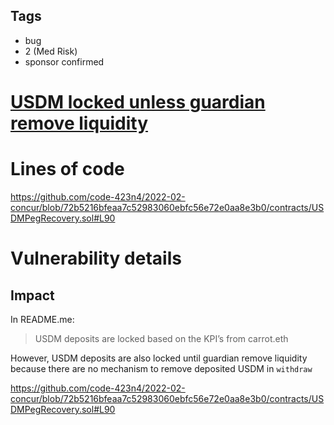 ## Tags

- bug
- 2 (Med Risk)
- sponsor confirmed

# [USDM locked unless guardian remove liquidity](https://github.com/code-423n4/2022-02-concur-findings/issues/187) 

# Lines of code

https://github.com/code-423n4/2022-02-concur/blob/72b5216bfeaa7c52983060ebfc56e72e0aa8e3b0/contracts/USDMPegRecovery.sol#L90


# Vulnerability details

## Impact
In README.me:
> USDM deposits are locked based on the KPI’s from carrot.eth

However, USDM deposits are also locked until guardian remove liquidity because there are no mechanism to remove deposited USDM in `withdraw`

https://github.com/code-423n4/2022-02-concur/blob/72b5216bfeaa7c52983060ebfc56e72e0aa8e3b0/contracts/USDMPegRecovery.sol#L90

